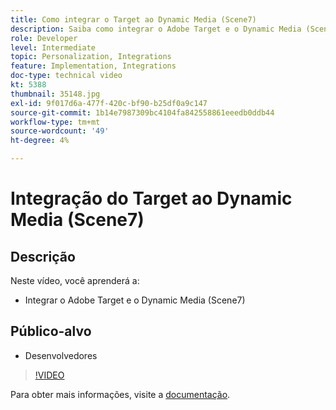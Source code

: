 ```yaml
---
title: Como integrar o Target ao Dynamic Media (Scene7)
description: Saiba como integrar o Adobe Target e o Dynamic Media (Scene7).
role: Developer
level: Intermediate
topic: Personalization, Integrations
feature: Implementation, Integrations
doc-type: technical video
kt: 5388
thumbnail: 35148.jpg
exl-id: 9f017d6a-477f-420c-bf90-b25df0a9c147
source-git-commit: 1b14e7987309bc4104fa842558861eeedb0ddb44
workflow-type: tm+mt
source-wordcount: '49'
ht-degree: 4%

---
```


# Integração do Target ao Dynamic Media (Scene7)

## Descrição

Neste vídeo, você aprenderá a:

* Integrar o Adobe Target e o Dynamic Media (Scene7)

## Público-alvo

* Desenvolvedores

>[!VIDEO](https://video.tv.adobe.com/v/35148/?quality=12)

Para obter mais informações, visite a [documentação](https://experienceleague.adobe.com/docs/target/using/administer/scene7-settings.html?lang=en).

